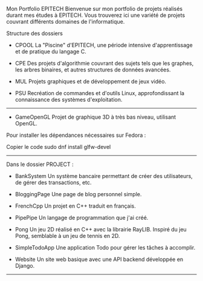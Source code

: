 Mon Portfolio EPITECH
Bienvenue sur mon portfolio de projets réalisés durant mes études à EPITECH. Vous trouverez ici une variété de projets couvrant différents domaines de l'informatique.

Structure des dossiers
- CPOOL
La "Piscine" d'EPITECH, une période intensive d'apprentissage et de pratique du langage C.

- CPE
Des projets d'algorithmie couvrant des sujets tels que les graphes, les arbres binaires, et autres structures de données avancées.

- MUL
Projets graphiques et de développement de jeux vidéo.

- PSU
Recréation de commandes et d'outils Linux, approfondissant la connaissance des systèmes d'exploitation.


-----------------------------------------------------------------


- GameOpenGL
Projet de graphique 3D à très bas niveau, utilisant OpenGL.

Pour installer les dépendances nécessaires sur Fedora :

Copier le code
sudo dnf install glfw-devel


------------------------------------------------------------------


Dans le dossier PROJECT :
- BankSystem
Un système bancaire permettant de créer des utilisateurs, de gérer des transactions, etc.

- BloggingPage
Une page de blog personnel simple.

- FrenchCpp
Un projet en C++ traduit en français.

- PipePipe
Un langage de programmation que j'ai créé.

- Pong
Un jeu 2D réalisé en C++ avec la librairie RayLIB. Inspiré du jeu Pong, semblable à un jeu de tennis en 2D.

- SimpleTodoApp
Une application Todo pour gérer les tâches à accomplir.

- Website
Un site web basique avec une API backend développée en Django.


------------------------------------------------------------------


